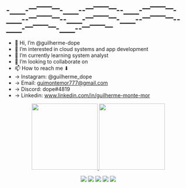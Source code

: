 ## -⎽__⎽-⎻⎺⎺⎻-⎽__⎽--⎻⎺⎺⎻--⎽__⎽-⎻⎺⎺⎻-⎽__⎽--⎻⎺⎺⎻--⎽__⎽-⎻⎺⎺⎻-⎽__⎽--⎻⎺⎺⎻--⎽__⎽-⎻⎺⎺⎻-⎽__⎽--⎻⎺⎺⎻               

- 👋 Hi, I’m @guilherme-dope
- 👀 I’m interested in cloud systems and app development
- 🌱 I’m currently learning system analyst
- 💞️ I’m looking to collaborate on 
- 📫 How to reach me ⬇
-   -> Instagram: @guilherme_dope
-   -> Email: guimontemor777@gmail.com
-   -> Discord: dope#4819
-   -> Linkedin: www.linkedin.com/in/guilherme-monte-mor

<div align="center">
  <a href="https://github.com/guilherme-dope">
  <img height="180em" src="https://github-readme-stats.vercel.app/api?username=guilherme-dope&show_icons=true&theme=dracula&include_all_commits=true&count_private=true"/>
  <img height="180em" src="https://github-readme-stats.vercel.app/api/top-langs/?username=guilherme-dope&layout=compact&langs_count=7&theme=dark"/>
</div>

  <div align="center"> 
  
  <a href="https://instagram.com/guilherme_dope" target="_blank"><img src="https://img.shields.io/badge/-Instagram-%23E4405F?style=for-the-badge&logo=instagram&logoColor=white" target="_blank"></a>
 	<a href="https://www.twitch.tv/ddrdope" target="_blank"><img src="https://img.shields.io/badge/Twitch-9146FF?style=for-the-badge&logo=twitch&logoColor=white" target="_blank"></a>
  <a href = "mailto:guimontemor777@gmail.com"><img src="https://img.shields.io/badge/-Gmail-%23333?style=for-the-badge&logo=gmail&logoColor=white" target="_blank"></a>
  <a href="https://www.linkedin.com/in/guilherme-monte-mor" target="_blank"><img src="https://img.shields.io/badge/-LinkedIn-%230077B5?style=for-the-badge&logo=linkedin&logoColor=white" target="_blank"></a> 
  <a href = "https://www.behance.net/xdope"><img src="https://img.shields.io/badge/-Behance-blue?style=for-the-badge&logo=behance&logoColor=white"></a>

</div>
